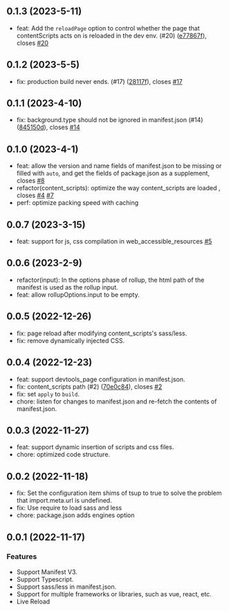 
## 0.1.3 (2023-5-11)
+ feat: Add the `reloadPage` option to control whether the page that contentScripts acts on is reloaded in the dev env. (#20) ([e77867f](https://github.com/Jervis2049/vite-plugin-crx-mv3/commit/e77867f)), closes [#20](https://github.com/Jervis2049/vite-plugin-crx-mv3/issues/20)

## 0.1.2 (2023-5-5)
+ fix: production build never ends. (#17) ([28117f](https://github.com/Jervis2049/vite-plugin-crx-mv3/commit/28117f)), closes [#17](https://github.com/Jervis2049/vite-plugin-crx-mv3/issues/17)

## 0.1.1 (2023-4-10)
+ fix: background.type should not be ignored in manifest.json (#14) ([845150d](https://github.com/Jervis2049/vite-plugin-crx-mv3/commit/845150d)), closes [#14](https://github.com/Jervis2049/vite-plugin-crx-mv3/issues/14)

## 0.1.0 (2023-4-1)

+ feat: allow the version and name fields of manifest.json to be missing or filled with `auto`, and get the fields of package.json as a supplement, closes [#8](https://github.com/Jervis2049/vite-plugin-crx-mv3/issues/8)
+ refactor(content_scripts): optimize the way content_scripts are loaded , closes [#4](https://github.com/Jervis2049/vite-plugin-crx-mv3/issues/4) [#7](https://github.com/Jervis2049/vite-plugin-crx-mv3/issues/7)
+ perf: optimize packing speed with caching

## 0.0.7 (2023-3-15)
+ feat: support for js, css compilation in web_accessible_resources [#5](https://github.com/Jervis2049/vite-plugin-crx-mv3/issues/5)

## 0.0.6 (2023-2-9)
+ refactor(input):  In the options phase of rollup, the html path of the manifest is used as the rollup input.
+ feat: allow rollupOptions.input to be empty.

## 0.0.5 (2022-12-26)
+ fix: page reload after modifying content_scripts's sass/less.
+ fix: remove dynamically injected CSS.

## 0.0.4 (2022-12-23)
+ feat: support devtools_page configuration in manifest.json. 
+ fix: content_scripts path (#2) ([70e0c84](https://github.com/Jervis2049/vite-plugin-crx-mv3/commit/70e0c84)), closes [#2](https://github.com/Jervis2049/vite-plugin-crx-mv3/issues/2)
+ fix: set `apply` to `build`.
+ chore: listen for changes to manifest.json and re-fetch the contents of manifest.json.

## 0.0.3 (2022-11-27)

+ feat: support dynamic insertion of scripts and css files.
+ chore: optimized code structure.

## 0.0.2 (2022-11-18)

+ fix: Set the configuration item shims of tsup to true to solve the problem that import.meta.url is undefined.
+ fix: Use require to load sass and less
+ chore: package.json adds engines option

## 0.0.1 (2022-11-17)
### Features

+ Support Manifest V3.
+ Support Typescript.
+ Support sass/less in manifest.json.
+ Support for multiple frameworks or libraries, such as vue, react, etc.
+ Live Reload
